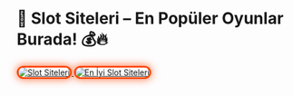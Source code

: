 <h1>🎰 Slot Siteleri – En Popüler Oyunlar Burada! 💰🔥</h1>

<a href="https://heylink.me/bonusdunyasi/" title="Slot Siteleri">
  <img src="https://i.ibb.co/YjtLwQ8/cats.jpg" alt="Slot Siteleri" style="max-width: 100%; border: 3px solid #ff4500; border-radius: 15px; box-shadow: 0px 0px 15px rgba(255, 69, 0, 0.8);">
</a>

<a href="https://heylink.me/bonusdunyasi/" title="En İyi Slot Siteleri">
  <img src="https://i.ibb.co/VHdrjnQ/df.jpg" alt="En İyi Slot Siteleri" style="max-width: 100%; border: 3px solid #ff4500; border-radius: 15px; box-shadow: 0px 0px 15px rgba(255, 69, 0, 0.8);">
</a>

<meta name="description" content="En iyi slot siteleri ile yüksek kazanç fırsatlarını yakalayın! Yüksek RTP, özel bonuslar ve eğlenceli slot oyunları sizi bekliyor!">
